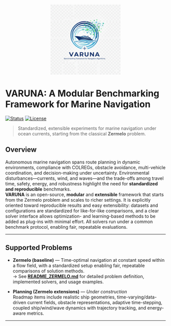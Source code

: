 <p align="center">
  <img src="logo_varuna.png" alt="VARUNA / VARUNA Logo" width="220">
</p>

# VARUNA: A Modular Benchmarking Framework for Marine Navigation

[![Status](https://img.shields.io/badge/status-alpha-informational)]()
[![License](https://img.shields.io/badge/license-TBD-lightgrey)]()

> Standardized, extensible experiments for marine navigation under ocean currents, starting from the classical **Zermelo** problem.

## Overview
Autonomous marine navigation spans route planning in dynamic environments, compliance with COLREGs, obstacle avoidance, multi-vehicle coordination, and decision-making under uncertainty. Environmental disturbances—currents, wind, and waves—and the trade-offs among travel time, safety, energy, and robustness highlight the need for **standardized and reproducible** benchmarks.  
**VARUNA** is an open-source, **modular** and **extensible** framework that starts from the Zermelo problem and scales to richer settings. It is explicitly oriented toward reproducible results and easy extensibility: datasets and configurations are standardized for like-for-like comparisons, and a clear solver interface allows optimization- and learning-based methods to be added as plug-ins with minimal effort. All solvers run under a common benchmark protocol, enabling fair, repeatable evaluations.

---

## Supported Problems

- **Zermelo (baseline)** — Time-optimal navigation at constant speed within a flow field, with a standardized setup enabling fair, repeatable comparisons of solution methods.  
  → See **[README_ZERMELO.md](./README_ZERMELO.md)** for detailed problem definition, implemented solvers, and usage examples.

- **Planning (Zermelo extensions)** — *Under construction*  
  Roadmap items include realistic ship geometries, time-varying/data-driven current fields, obstacle representations, adaptive time-stepping, coupled ship/wind/wave dynamics with trajectory tracking, and energy-aware metrics.

---
